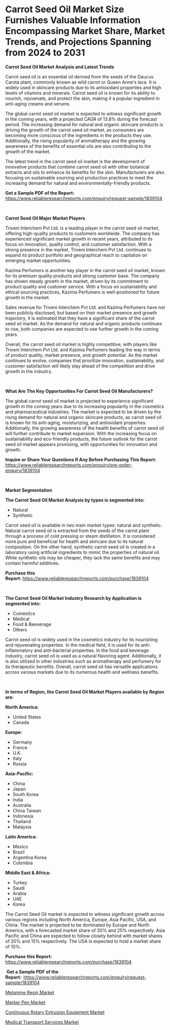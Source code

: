<p><h1>Carrot Seed Oil Market Size Furnishes Valuable Information Encompassing Market Share, Market Trends, and Projections Spanning from 2024 to 2031</h1></p><p><strong>Carrot Seed Oil Market Analysis and Latest Trends</strong></p>
<p><p>Carrot seed oil is an essential oil derived from the seeds of the Daucus Carota plant, commonly known as wild carrot or Queen Anne's lace. It is widely used in skincare products due to its antioxidant properties and high levels of vitamins and minerals. Carrot seed oil is known for its ability to nourish, rejuvenate, and protect the skin, making it a popular ingredient in anti-aging creams and serums.</p><p>The global carrot seed oil market is expected to witness significant growth in the coming years, with a projected CAGR of 13.8% during the forecast period. The increasing demand for natural and organic skincare products is driving the growth of the carrot seed oil market, as consumers are becoming more conscious of the ingredients in the products they use. Additionally, the rising popularity of aromatherapy and the growing awareness of the benefits of essential oils are also contributing to the growth of the market.</p><p>The latest trend in the carrot seed oil market is the development of innovative products that combine carrot seed oil with other botanical extracts and oils to enhance its benefits for the skin. Manufacturers are also focusing on sustainable sourcing and production practices to meet the increasing demand for natural and environmentally-friendly products.</p></p>
<p><strong>Get a Sample PDF of the Report:&nbsp;</strong> <a href="https://www.reliableresearchreports.com/enquiry/request-sample/1839104">https://www.reliableresearchreports.com/enquiry/request-sample/1839104</a></p>
<p>&nbsp;</p>
<p><strong>Carrot Seed Oil Major Market Players</strong></p>
<p><p>Triveni Interchem Pvt Ltd. is a leading player in the carrot seed oil market, offering high-quality products to customers worldwide. The company has experienced significant market growth in recent years, attributed to its focus on innovation, quality control, and customer satisfaction. With a strong presence in the market, Triveni Interchem Pvt Ltd. continues to expand its product portfolio and geographical reach to capitalize on emerging market opportunities.</p><p>Kazima Perfumers is another key player in the carrot seed oil market, known for its premium quality products and strong customer base. The company has shown steady growth in the market, driven by its commitment to product quality and customer service. With a focus on sustainability and ethical sourcing practices, Kazima Perfumers is well-positioned for future growth in the market.</p><p>Sales revenue for Triveni Interchem Pvt Ltd. and Kazima Perfumers have not been publicly disclosed, but based on their market presence and growth trajectory, it is estimated that they have a significant share of the carrot seed oil market. As the demand for natural and organic products continues to rise, both companies are expected to see further growth in the coming years.</p><p>Overall, the carrot seed oil market is highly competitive, with players like Triveni Interchem Pvt Ltd. and Kazima Perfumers leading the way in terms of product quality, market presence, and growth potential. As the market continues to evolve, companies that prioritize innovation, sustainability, and customer satisfaction will likely stay ahead of the competition and drive growth in the industry.</p></p>
<p>&nbsp;</p>
<p><strong>What Are The Key Opportunities For Carrot Seed Oil Manufacturers?</strong></p>
<p><p>The global carrot seed oil market is projected to experience significant growth in the coming years due to its increasing popularity in the cosmetics and pharmaceutical industries. The market is expected to be driven by the rising demand for natural and organic skincare products, as carrot seed oil is known for its anti-aging, moisturizing, and antioxidant properties. Additionally, the growing awareness of the health benefits of carrot seed oil will further contribute to market expansion. With the increasing focus on sustainability and eco-friendly products, the future outlook for the carrot seed oil market appears promising, with opportunities for innovation and growth.</p></p>
<p><strong>Inquire or Share Your Questions If Any Before Purchasing This Report:</strong> <a href="https://www.reliableresearchreports.com/enquiry/pre-order-enquiry/1839104">https://www.reliableresearchreports.com/enquiry/pre-order-enquiry/1839104</a></p>
<p>&nbsp;</p>
<p><strong>Market Segmentation</strong></p>
<p><strong>The Carrot Seed Oil Market Analysis by types is segmented into:</strong></p>
<p><ul><li>Natural</li><li>Synthetic</li></ul></p>
<p><p>Carrot seed oil is available in two main market types: natural and synthetic. Natural carrot seed oil is extracted from the seeds of the carrot plant through a process of cold pressing or steam distillation. It is considered more pure and beneficial for health and skincare due to its natural composition. On the other hand, synthetic carrot seed oil is created in a laboratory using artificial ingredients to mimic the properties of natural oil. While synthetic oils may be cheaper, they lack the same benefits and may contain harmful additives.</p></p>
<p><strong>Purchase this Report:&nbsp;</strong><a href="https://www.reliableresearchreports.com/purchase/1839104">https://www.reliableresearchreports.com/purchase/1839104</a></p>
<p>&nbsp;</p>
<p><strong>The Carrot Seed Oil Market Industry Research by Application is segmented into:</strong></p>
<p><ul><li>Comestics</li><li>Medical</li><li>Food & Beeverage</li><li>Others</li></ul></p>
<p><p>Carrot seed oil is widely used in the cosmetics industry for its nourishing and rejuvenating properties. In the medical field, it is used for its anti-inflammatory and anti-bacterial properties. In the food and beverage industry, carrot seed oil is used as a natural flavoring agent. Additionally, it is also utilized in other industries such as aromatherapy and perfumery for its therapeutic benefits. Overall, carrot seed oil has versatile applications across various markets due to its numerous health and wellness benefits.</p></p>
<p>&nbsp;</p>
<p><strong>In terms of Region, the Carrot Seed Oil Market Players available by Region are:</strong></p>
<p>
    <p> <strong> North America: </strong>
        <ul>
            <li>United States</li>
            <li>Canada</li>
        </ul>
        </p> 
    <p> <strong> Europe: </strong>
        <ul>
            <li>Germany</li>
            <li>France</li>
            <li>U.K.</li>
            <li>Italy</li>
            <li>Russia</li>
        </ul>
        </p> 
    <p> <strong> Asia-Pacific: </strong>
        <ul>
            <li>China</li>
            <li>Japan</li>
            <li>South Korea</li>
            <li>India</li>
            <li>Australia</li>
            <li>China Taiwan</li>
            <li>Indonesia</li>
            <li>Thailand</li>
            <li>Malaysia</li>
        </ul>
        </p> 
    <p> <strong> Latin America: </strong>
        <ul>
            <li>Mexico</li>
            <li>Brazil</li>
            <li>Argentina Korea</li>
            <li>Colombia</li>
        </ul>
        </p> 
    <p> <strong> Middle East & Africa: </strong>
        <ul>
            <li>Turkey</li>
            <li>Saudi</li>
            <li>Arabia</li>
            <li>UAE</li>
            <li>Korea</li>
        </ul>
    </p>
    </p>
<p><p>The Carrot Seed Oil market is expected to witness significant growth across various regions including North America, Europe, Asia Pacific, USA, and China. The market is projected to be dominated by Europe and North America, with a forecasted market share of 30% and 25% respectively. Asia Pacific and China are expected to follow closely behind with market shares of 20% and 15% respectively. The USA is expected to hold a market share of 10%.</p></p>
<p><strong>Purchase this Report: </strong><a href="https://www.reliableresearchreports.com/purchase/1839104">https://www.reliableresearchreports.com/purchase/1839104</a></p>
<p>&nbsp;<strong>Get a Sample PDF of the Report:&nbsp;&nbsp;</strong><a href="https://www.reliableresearchreports.com/enquiry/request-sample/1839104">https://www.reliableresearchreports.com/enquiry/request-sample/1839104</a></p>
<p><strong></strong></p>
<p><p><a href="https://view.publitas.com/reportprime-1/melamine-resin-market-size-reflecting-a-forecast-till-2031-market-by-type-by-application-and-by-geography/">Melamine Resin Market</a></p><p><a href="https://view.publitas.com/reportprime-1/marker-pen-market-size-market-share-and-global-market-analysis-report-2024-2031/">Marker Pen Market</a></p><p><a href="https://iodized-pantydraco-05c.notion.site/Global-Continuous-Rotary-Extrusion-Equipment-Market-Size-and-Market-Trends-Insights-and-Projections-43aa0117acd948b3b82cc1fb536f61ca">Continuous Rotary Extrusion Equipment Market</a></p><p><a href="https://view.publitas.com/reportprime-1/medical-transport-services-market-research-report-the-key-to-successful-business-strategy-forecasted-for-period-from-2024-2031/">Medical Transport Services Market</a></p></p>